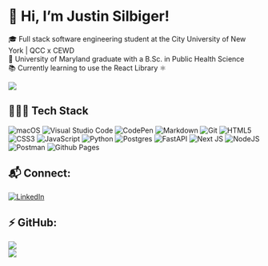 # 👋 Hi, I’m Justin Silbiger!

 🎓 Full stack software engineering student at the City University of New York | QCC x CEWD<br/>
 🐢 University of Maryland graduate with a B.Sc. in Public Health Science<br/>
 📚 Currently learning to use the React Library ⚛<br/>

![](https://quotes-github-readme.vercel.app/api?type=horizontal&theme=tokyonight)

## 👨🏻‍💻 Tech Stack
![macOS](https://img.shields.io/badge/mac%20os-000000?style=for-the-badge&logo=macos&logoColor=F0F0F0)
![Visual Studio Code](https://img.shields.io/badge/Visual%20Studio%20Code-0078d7.svg?style=for-the-badge&logo=visual-studio-code&logoColor=white)
![CodePen](https://img.shields.io/badge/CodePen-white?style=for-the-badge&logo=codepen&logoColor=black)
![Markdown](https://img.shields.io/badge/markdown-%23000000.svg?style=for-the-badge&logo=markdown&logoColor=white)
![Git](https://img.shields.io/badge/git-%23F05033.svg?style=for-the-badge&logo=git&logoColor=white)
![HTML5](https://img.shields.io/badge/html5-%23E34F26.svg?style=for-the-badge&logo=html5&logoColor=white)
![CSS3](https://img.shields.io/badge/css3-%231572B6.svg?style=for-the-badge&logo=css3&logoColor=white)
![JavaScript](https://img.shields.io/badge/javascript-%23323330.svg?style=for-the-badge&logo=javascript&logoColor=%23F7DF1E)
![Python](https://img.shields.io/badge/python-3670A0?style=for-the-badge&logo=python&logoColor=ffdd54)
![Postgres](https://img.shields.io/badge/postgres-%23316192.svg?style=for-the-badge&logo=postgresql&logoColor=white)
![FastAPI](https://img.shields.io/badge/FastAPI-005571?style=for-the-badge&logo=fastapi)
![Next JS](https://img.shields.io/badge/Next-black?style=for-the-badge&logo=next.js&logoColor=white)
![NodeJS](https://img.shields.io/badge/node.js-6DA55F?style=for-the-badge&logo=node.js&logoColor=white)
![Postman](https://img.shields.io/badge/Postman-FF6C37?style=for-the-badge&logo=postman&logoColor=white)
![Github Pages](https://img.shields.io/badge/github%20pages-121013?style=for-the-badge&logo=github&logoColor=white)






## 📬 Connect:
[![LinkedIn](https://img.shields.io/badge/LinkedIn-%230077B5.svg?logo=linkedin&logoColor=white)](https://linkedin.com/in/justinzs) 

## ⚡️ GitHub:
<!--![](https://github-readme-stats.vercel.app/api?username=JustinSilbiger&theme=highcontrast&hide_border=true&include_all_commits=false&count_private=false)<br/>-->
![](https://github-readme-streak-stats.herokuapp.com/?user=JustinSilbiger&theme=highcontrast&hide_border=true)<br/>
![](https://github-readme-stats.vercel.app/api/top-langs/?username=JustinSilbiger&theme=highcontrast&hide_border=true&include_all_commits=false&count_private=false&layout=compact)
